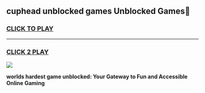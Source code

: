 
## cuphead unblocked games Unblocked Games👋
<h3>
<a href="https://premium.freeplayer.one?title=cuphead_unblocked_games&ref=16F">CLICK TO PLAY</a></h3>
<hr>

<h3>
<a href="https://premium.freeplayer.one?title=cuphead_unblocked_games&ref=16F">CLICK 2 PLAY</a>
  
</h3>

<a href="https://premium.freeplayer.one?title=cuphead_unblocked_games&ref=16F/"><img src="https://clearcache.store/games.png"></a>


**worlds hardest game unblocked: Your Gateway to Fun and Accessible Online Gaming**
